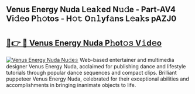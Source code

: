 ## Venus Energy Nuda L𝚎a𝚔ed N𝚞𝚍e - Part-AV4 Vi𝚍𝚎o P𝚑𝚘tos - H𝚘𝚝 O𝚗𝚕yf𝚊ns L𝚎a𝚔s pAZJ0

# <h2><a href="http://kf8v9w.oniu.top/?m=Venus+Energy+Nuda">🔗👉 🔴 Venus Energy Nuda P𝚑ot𝚘𝚜 V𝚒d𝚎o</a></h2>

[![Venus Energy Nuda Nu𝚍e𝚜](https://i.imgur.com/0qMVB7G.gif)](http://kf8v9w.oniu.top/?m=Venus+Energy+Nuda)
Web-based entertainer and multimedia designer Venus Energy Nuda, acclaimed for publishing dance and lifestyle tutorials through popular dance sequences and compact clips. Brilliant puppeteer Venus Energy Nuda, celebrated for their exceptional abilities and accomplishments in bringing inanimate objects to life.  
